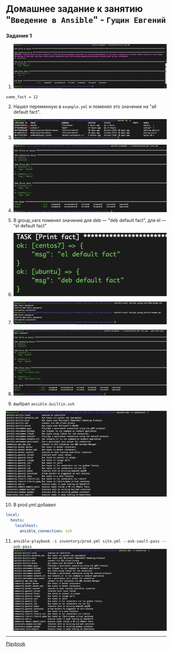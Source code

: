 # Домашнее задание к занятию "`Введение в Ansible`" - `Гущин Евгений`

### Задание 1

1. ![task2](../../img/16-Ansible/HW1/task1.png)  

`some_fact = 12`

2. Нашел переменную в `example.yml` и поменял это значение на "all default fact".

3. ![task2](../../img/16-Ansible/HW1/task3.png)  

4. ![task2](../../img/16-Ansible/HW1/task4.png)  

5. В group_vars поменял значение для deb — "deb default fact", для el — "el default fact"

6. ![task2](../../img/16-Ansible/HW1/task5.png)  

7. ![task2](../../img/16-Ansible/HW1/task7.png)  

8. ![task2](../../img/16-Ansible/HW1/task8.png)  

9. выбрал `ansible.builtin.ssh`

![task2](../../img/16-Ansible/HW1/task9.png) 

10. В prod.yml добавил
```yml
local:
  hosts:
    localhost:
      ansible_connection: ssh
```

11. `ansible-playbook -i inventory/prod.yml site.yml --ask-vault-pass --ask-pass` 
![task2](../../img/16-Ansible/HW1/task9.png) 
---




[Playbook](./playbook)


